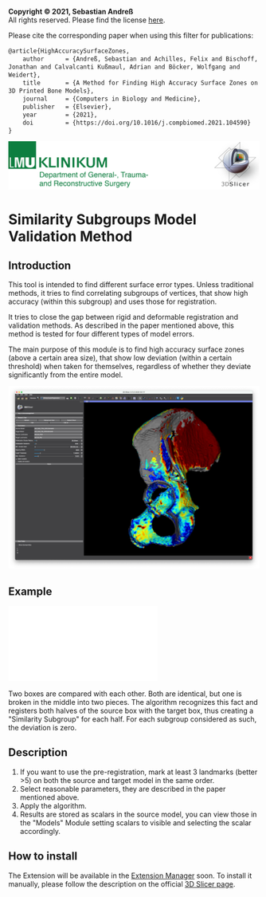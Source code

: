 **Copyright &copy; 2021, Sebastian Andreß**\
All rights reserved. Please find the license [here](https://github.com/sebastianandress/Slicer-AffinityClusterRegistration/blob/master/LICENSE.md).

Please cite the corresponding paper when using this filter for publications:

    @article{HighAccuracySurfaceZones,
        author      = {Andreß, Sebastian and Achilles, Felix and Bischoff, Jonathan and Calvalcanti Kußmaul, Adrian and Böcker, Wolfgang and Weidert},
        title       = {A Method for Finding High Accuracy Surface Zones on 3D Printed Bone Models},
        journal     = {Computers in Biology and Medicine},
        publisher   = {Elsevier},
        year        = {2021},
        doi         = {https://doi.org/10.1016/j.compbiomed.2021.104590}
    }


![Header](/Resources/header.png)

# Similarity Subgroups Model Validation Method

## Introduction
This tool is intended to find different surface error types. Unless traditional methods, it tries to find correlating subgroups of vertices, that show high accuracy (within this subgroup) and uses those for registration.

It tries to close the gap between rigid and deformable registration and validation methods. As described in the paper mentioned above, this method is tested for four different types of model errors.

The main purpose of this module is to find high accuracy surface zones (above a certain area size), that show low deviation (within a certain threshold) when taken for themselves, regardless of whether they deviate significantly from the entire model.

![Screenshot](/Resources/screenshot1.png)

## Example

![ExampleOutput](/Resources/output.pdf)

Two boxes are compared with each other. Both are identical, but one is broken in the middle into two pieces. The algorithm recognizes this fact and registers both halves of the source box with the target box, thus creating a "Similarity Subgroup" for each half. For each subgroup considered as such, the deviation is zero.

## Description
1. If you want to use the pre-registration, mark at least 3 landmarks (better >5) on both the source and target model in the same order.
2. Select reasonable parameters, they are described in the paper mentioned above.
3. Apply the algorithm.
4. Results are stored as scalars in the source model, you can view those in the "Models" Module setting scalars to visible and selecting the scalar accordingly.

## How to install
The Extension will be available in the [Extension Manager](http://slicer.kitware.com/midas3/slicerappstore/extension/view?extensionId=330842) soon.
To install it manually, please follow the description on the official [3D Slicer page](https://www.slicer.org/wiki/Documentation/Nightly/Developers/FAQ/Extensions). 
